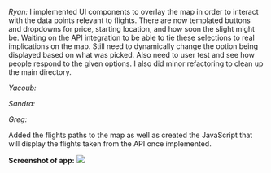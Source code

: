 *Ryan:* I implemented UI components to overlay the map in order to interact with the data points relevant to flights. There are now templated buttons and dropdowns for price, starting location, and how soon the slight might be. Waiting on the API integration to be able to tie these selections to real implications on the map. Still need to dynamically change the option being displayed based on what was picked. Also need to user test and see how people respond to the given options. I also did minor refactoring to clean up the main directory.

*Yacoub:*

*Sandra:*

*Greg:*

Added the flights paths to the map as well as created the JavaScript that will display the flights taken from the API once implemented.

**Screenshot of app:**
![](http://i.imgur.com/QARj0i6.png)
